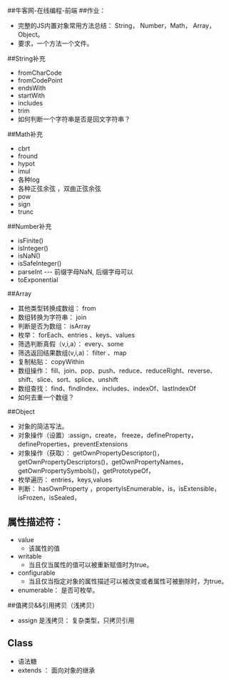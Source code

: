 ##牛客网-在线编程-前端
##作业： 
- 完整的JS内置对象常用方法总结： String， Number，Math， Array，Object。
- 要求，一个方法一个文件。 

 
##String补充

- fromCharCode
- fromCodePoint
- endsWith
- startWith
- includes
- trim
- 如何判断一个字符串是否是回文字符串？

##Math补充
- cbrt
- fround
- hypot
- imul
- 各种log
- 各种正弦余弦 ，双曲正弦余弦
- pow
- sign
- trunc

##Number补充
- isFinite()
- isInteger()
- isNaN()
- isSafeInteger()
- parseInt --- 前缀字母NaN, 后缀字母可以
- toExponential

##Array
- 其他类型转换成数组： from
- 数组转换为字符串： join
- 判断是否为数组： isArray
- 枚举： forEach、entries 、keys、values
- 筛选判断真假（v,i,a）： every、some
- 筛选返回结果数组(v,i,a)： filter 、map 
- 复制粘贴： copyWithin
- 数组操作： fill、join、pop、push、reduce、reduceRight、reverse、shift、slice、sort、splice、unshift
- 数组查找： find、findIndex、includes、indexOf、lastIndexOf
- 如何去重一个数组？


##Object
- 对象的简洁写法。 
- 对象操作（设置）:assign，create， freeze，defineProperty， defineProperties，preventExtensions
- 对象操作（获取）： getOwnPropertyDescriptor()，getOwnPropertyDescriptors()，getOwnPropertyNames，getOwnPropertySymbols()，getPrototypeOf，
- 枚举遍历： entries，keys,values
- 判断： hasOwnProperty ，propertyIsEnumerable，is，isExtensible，isFrozen，isSealed，


## 属性描述符： 

- value
    - 该属性的值
- writable
    - 当且仅当属性的值可以被重新赋值时为true。
- configurable
    - 当且仅当指定对象的属性描述可以被改变或者属性可被删除时，为true。
- enumerable： 是否可枚举。 



##值拷贝&&引用拷贝（浅拷贝）

- assign 是浅拷贝： 复杂类型，只拷贝引用

## Class
- 语法糖
- extends ： 面向对象的继承



